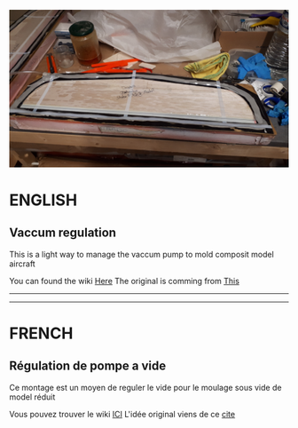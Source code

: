 ![](https://github.com/ZINKTiti/Regulation-pompe-a-vide-light/blob/main/20%20Boitier/40%20IMAGE/20190518_193221.jpg)

# ENGLISH

## Vaccum regulation

This is a light way to manage the vaccum pump to mold composit model aircraft

You can found the wiki  [Here](https://github.com/ZINKTiti/Regulation-pompe-a-vide-light/wiki)
The original is comming from [This](https://www.rcgroups.com/forums/showthread.php?2617244-Arduino-vacuum-pump-controller/page2)

---
---

# FRENCH

## Régulation de pompe a vide

Ce montage est un moyen de reguler le vide pour le moulage sous vide de model réduit

Vous pouvez trouver le wiki [ICI](https://github.com/ZINKTiti/Regulation-pompe-a-vide-light/wiki)
L'idée original viens de ce [cite](https://www.rcgroups.com/forums/showthread.php?2617244-Arduino-vacuum-pump-controller/page2)
